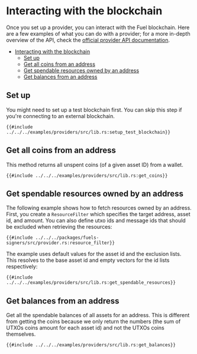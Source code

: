 # Interacting with the blockchain

Once you set up a provider, you can interact with the Fuel blockchain. Here are a few examples of what you can do with a provider; for a more in-depth overview of the API, check the [official provider API documentation](https://docs.rs/fuels/latest/fuels/accounts/provider/struct.Provider.html).

- [Interacting with the blockchain](#interacting-with-the-blockchain)
  - [Set up](#set-up)
  - [Get all coins from an address](#get-all-coins-from-an-address)
  - [Get spendable resources owned by an address](#get-spendable-resources-owned-by-an-address)
  - [Get balances from an address](#get-balances-from-an-address)

## Set up

You might need to set up a test blockchain first. You can skip this step if you're connecting to an external blockchain.

```rust,ignore
{{#include ../../../examples/providers/src/lib.rs:setup_test_blockchain}}
```

## Get all coins from an address

This method returns all unspent coins (of a given asset ID) from a wallet.

```rust,ignore
{{#include ../../../examples/providers/src/lib.rs:get_coins}}
```

## Get spendable resources owned by an address

The following example shows how to fetch resources owned by an address. First, you create a  `ResourceFilter` which specifies the target address, asset id, and amount. You can also define utxo ids and message ids that should be excluded when retrieving the resources:

```rust,ignore
{{#include ../../../packages/fuels-signers/src/provider.rs:resource_filter}}
```

The example uses default values for the asset id and the exclusion lists. This resolves to the base asset id and empty vectors for the id lists respectively:

```rust,ignore
{{#include ../../../examples/providers/src/lib.rs:get_spendable_resources}}
```

## Get balances from an address

Get all the spendable balances of all assets for an address. This is different from getting the coins because we only return the numbers (the sum of UTXOs coins amount for each asset id) and not the UTXOs coins themselves.

```rust,ignore
{{#include ../../../examples/providers/src/lib.rs:get_balances}}
```
